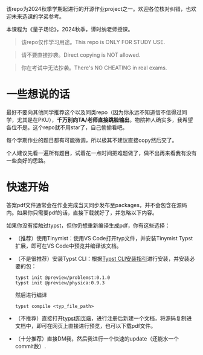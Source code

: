 该repo为2024秋季学期起进行的开源作业project之一。欢迎各位核对纠错，也欢迎未来选课的学弟参考。

本课程为《量子场论》，2024秋季，谭时纳老师授课。

> 该repo仅作学习用途。This repo is ONLY FOR STUDY USE.

> 请不要直接抄袭。Direct copying is NOT allowed.

> 你在考试中无法抄袭。There's NO CHEATING in real exams.

# 一些想说的话

最好不要向其他同学推荐这个以及同类repo（因为你永远不知道信不信得过同学，尤其是在PKU），**千万别向TA/老师直接跳脸输出**。物院神人确实多，我希望各位不是。这个repo就不用star了，自己偷偷看吧。


每个学期作业的题目都有可能微调，所以极其不建议直接copy然后交了。

个人建议先看一遍所有题目，试着花一点时间把难题做了，做不出再来看我有没有一些良好的思路。

# 快速开始

答案pdf文件通常会在作业完成当天同步发布至packages，并不会包含在源码内。如果你只需要pdf的话，直接下载就好了，并忽略以下内容。

如果你没有接触过typst，但你仍想重新编译生成pdf，你有这些选择：


+ （推荐）使用Tinymist：使用VS Code打开typ文件，并安装Tinymist Typst扩展，即可在VS Code中预览并编译该文档。

+ （不是很推荐）安装Typst CLI：根据[Typst CLI安装指引](https://github.com/typst/typst?tab=readme-ov-file#installation)进行安装，并安装必要的包：
  ```
  typst init @preview/problemst:0.1.0
  typst init @preview/physica:0.9.3
  ```
  然后进行编译
  ```
  typst compile <typ_file_path>
  ```

+ （不推荐）直接打开[typst网页端](https://typst.app/)，进行注册后新建一个文档，将源码复制进文档中，即可在网页上直接进行预览，也可以下载pdf文件。

+ （十分推荐）直接DM我，然后我进行一个快速的update（还能水一个commit数）.
